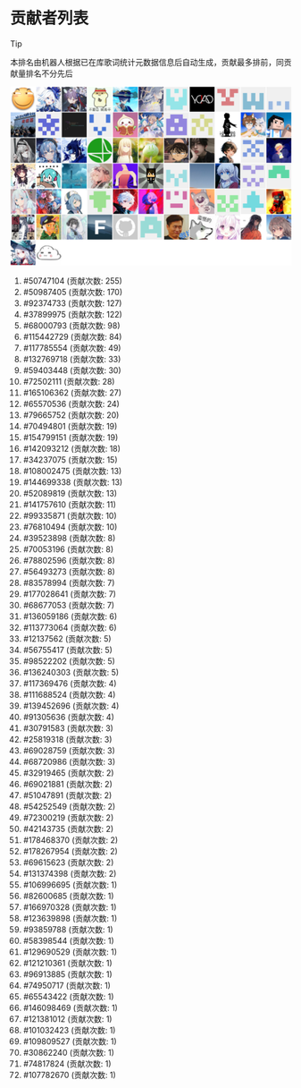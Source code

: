 # 贡献者列表

> [!TIP]
> 本排名由机器人根据已在库歌词统计元数据信息后自动生成，贡献最多排前，同贡献量排名不分先后

![贡献者头像画廊](./CONTRIBUTORS.svg)

1. #50747104 (贡献次数: 255)
2. #50987405 (贡献次数: 170)
3. #92374733 (贡献次数: 127)
4. #37899975 (贡献次数: 122)
5. #68000793 (贡献次数: 98)
6. #115442729 (贡献次数: 84)
7. #117785554 (贡献次数: 49)
8. #132769718 (贡献次数: 33)
9. #59403448 (贡献次数: 30)
10. #72502111 (贡献次数: 28)
11. #165106362 (贡献次数: 27)
12. #65570536 (贡献次数: 24)
13. #79665752 (贡献次数: 20)
14. #70494801 (贡献次数: 19)
15. #154799151 (贡献次数: 19)
16. #142093212 (贡献次数: 18)
17. #34237075 (贡献次数: 15)
18. #108002475 (贡献次数: 13)
19. #144699338 (贡献次数: 13)
20. #52089819 (贡献次数: 13)
21. #141757610 (贡献次数: 11)
22. #99335871 (贡献次数: 10)
23. #76810494 (贡献次数: 10)
24. #39523898 (贡献次数: 8)
25. #70053196 (贡献次数: 8)
26. #78802596 (贡献次数: 8)
27. #56493273 (贡献次数: 8)
28. #83578994 (贡献次数: 7)
29. #177028641 (贡献次数: 7)
30. #68677053 (贡献次数: 7)
31. #136059186 (贡献次数: 6)
32. #113773064 (贡献次数: 6)
33. #12137562 (贡献次数: 5)
34. #56755417 (贡献次数: 5)
35. #98522202 (贡献次数: 5)
36. #136240303 (贡献次数: 5)
37. #117369476 (贡献次数: 4)
38. #111688524 (贡献次数: 4)
39. #139452696 (贡献次数: 4)
40. #91305636 (贡献次数: 4)
41. #30791583 (贡献次数: 3)
42. #25819318 (贡献次数: 3)
43. #69028759 (贡献次数: 3)
44. #68720986 (贡献次数: 3)
45. #32919465 (贡献次数: 2)
46. #69021881 (贡献次数: 2)
47. #51047891 (贡献次数: 2)
48. #54252549 (贡献次数: 2)
49. #72300219 (贡献次数: 2)
50. #42143735 (贡献次数: 2)
51. #178468370 (贡献次数: 2)
52. #178267954 (贡献次数: 2)
53. #69615623 (贡献次数: 2)
54. #131374398 (贡献次数: 2)
55. #106996695 (贡献次数: 1)
56. #82600685 (贡献次数: 1)
57. #166970328 (贡献次数: 1)
58. #123639898 (贡献次数: 1)
59. #93859788 (贡献次数: 1)
60. #58398544 (贡献次数: 1)
61. #129690529 (贡献次数: 1)
62. #121210361 (贡献次数: 1)
63. #96913885 (贡献次数: 1)
64. #74950717 (贡献次数: 1)
65. #65543422 (贡献次数: 1)
66. #146098469 (贡献次数: 1)
67. #121381012 (贡献次数: 1)
68. #101032423 (贡献次数: 1)
69. #109809527 (贡献次数: 1)
70. #30862240 (贡献次数: 1)
71. #74817824 (贡献次数: 1)
72. #107782670 (贡献次数: 1)
